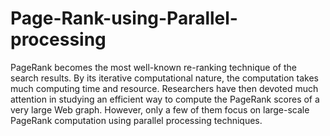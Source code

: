 # Page-Rank-using-Parallel-processing
PageRank becomes the most well-known re-ranking technique of the search results. By its iterative computational nature, the computation takes much computing time and resource. Researchers have then devoted much attention in studying an efficient way to compute the PageRank scores of a very large Web graph. However, only a few of them focus on large-scale PageRank computation using parallel processing techniques.
